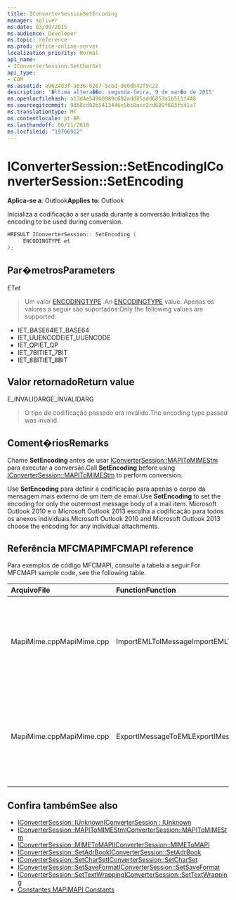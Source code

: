 ```yaml
---
title: IConverterSessionSetEncoding
manager: soliver
ms.date: 03/09/2015
ms.audience: Developer
ms.topic: reference
ms.prod: office-online-server
localization_priority: Normal
api_name:
- IConverterSession.SetCharSet
api_type:
- COM
ms.assetid: a9624d3f-a636-0267-5cbd-de0db42f9c22
description: '�ltima altera��o: segunda-feira, 9 de mar�o de 2015'
ms.openlocfilehash: a13d4e54900989c692add85add6853a1b511f448
ms.sourcegitcommit: 9d60cd82b5413446e5bc8ace2cd689f683fb41a7
ms.translationtype: MT
ms.contentlocale: pt-BR
ms.lasthandoff: 06/11/2018
ms.locfileid: "19766912"
---
```

# <a name="iconvertersessionsetencoding"></a><span data-ttu-id="e9ae5-103">IConverterSession::SetEncoding</span><span class="sxs-lookup"><span data-stu-id="e9ae5-103">IConverterSession::SetEncoding</span></span>

<span data-ttu-id="e9ae5-104">**Aplica-se a**: Outlook</span><span class="sxs-lookup"><span data-stu-id="e9ae5-104">**Applies to**: Outlook</span></span> 
  
<span data-ttu-id="e9ae5-105">Inicializa a codificação a ser usada durante a conversão.</span><span class="sxs-lookup"><span data-stu-id="e9ae5-105">Initializes the encoding to be used during conversion.</span></span>
  
```cpp
HRESULT IConverterSession:: SetEncoding ( 
     ENCODINGTYPE et 
);
```

## <a name="parameters"></a><span data-ttu-id="e9ae5-106">Par�metros</span><span class="sxs-lookup"><span data-stu-id="e9ae5-106">Parameters</span></span>

<span data-ttu-id="e9ae5-107">_ET_</span><span class="sxs-lookup"><span data-stu-id="e9ae5-107">_et_</span></span>
  
> <span data-ttu-id="e9ae5-108">Um valor [ENCODINGTYPE](http://msdn.microsoft.com/en-us/library/aa374936%28VS.85%29.aspx) .</span><span class="sxs-lookup"><span data-stu-id="e9ae5-108">An [ENCODINGTYPE](http://msdn.microsoft.com/en-us/library/aa374936%28VS.85%29.aspx) value.</span></span> <span data-ttu-id="e9ae5-109">Apenas os valores a seguir são suportados:</span><span class="sxs-lookup"><span data-stu-id="e9ae5-109">Only the following values are supported:</span></span> 
    
   - <span data-ttu-id="e9ae5-110">IET_BASE64</span><span class="sxs-lookup"><span data-stu-id="e9ae5-110">IET_BASE64</span></span>
   - <span data-ttu-id="e9ae5-111">IET_UUENCODE</span><span class="sxs-lookup"><span data-stu-id="e9ae5-111">IET_UUENCODE</span></span>
   - <span data-ttu-id="e9ae5-112">IET_QP</span><span class="sxs-lookup"><span data-stu-id="e9ae5-112">IET_QP</span></span>
   - <span data-ttu-id="e9ae5-113">IET_7BIT</span><span class="sxs-lookup"><span data-stu-id="e9ae5-113">IET_7BIT</span></span>
   - <span data-ttu-id="e9ae5-114">IET_8BIT</span><span class="sxs-lookup"><span data-stu-id="e9ae5-114">IET_8BIT</span></span>
    
## <a name="return-value"></a><span data-ttu-id="e9ae5-115">Valor retornado</span><span class="sxs-lookup"><span data-stu-id="e9ae5-115">Return value</span></span>

<span data-ttu-id="e9ae5-116">E_INVALIDARG</span><span class="sxs-lookup"><span data-stu-id="e9ae5-116">E_INVALIDARG</span></span>
  
> <span data-ttu-id="e9ae5-117">O tipo de codificação passado era inválido.</span><span class="sxs-lookup"><span data-stu-id="e9ae5-117">The encoding type passed was invalid.</span></span>
    
## <a name="remarks"></a><span data-ttu-id="e9ae5-118">Coment�rios</span><span class="sxs-lookup"><span data-stu-id="e9ae5-118">Remarks</span></span>

<span data-ttu-id="e9ae5-119">Chame **SetEncoding** antes de usar [IConverterSession::MAPIToMIMEStm](iconvertersession-mapitomimestm.md) para executar a conversão.</span><span class="sxs-lookup"><span data-stu-id="e9ae5-119">Call **SetEncoding** before using [IConverterSession::MAPIToMIMEStm](iconvertersession-mapitomimestm.md) to perform conversion.</span></span> 
  
<span data-ttu-id="e9ae5-120">Use **SetEncoding** para definir a codificação para apenas o corpo da mensagem mais externo de um item de email.</span><span class="sxs-lookup"><span data-stu-id="e9ae5-120">Use **SetEncoding** to set the encoding for only the outermost message body of a mail item.</span></span> <span data-ttu-id="e9ae5-121">Microsoft Outlook 2010 e o Microsoft Outlook 2013 escolha a codificação para todos os anexos individuais.</span><span class="sxs-lookup"><span data-stu-id="e9ae5-121">Microsoft Outlook 2010 and Microsoft Outlook 2013 choose the encoding for any individual attachments.</span></span> 
  
## <a name="mfcmapi-reference"></a><span data-ttu-id="e9ae5-122">Referência MFCMAPI</span><span class="sxs-lookup"><span data-stu-id="e9ae5-122">MFCMAPI reference</span></span>

<span data-ttu-id="e9ae5-123">Para exemplos de código MFCMAPI, consulte a tabela a seguir.</span><span class="sxs-lookup"><span data-stu-id="e9ae5-123">For MFCMAPI sample code, see the following table.</span></span>
  
|<span data-ttu-id="e9ae5-124">**Arquivo**</span><span class="sxs-lookup"><span data-stu-id="e9ae5-124">**File**</span></span>|<span data-ttu-id="e9ae5-125">**Function**</span><span class="sxs-lookup"><span data-stu-id="e9ae5-125">**Function**</span></span>|<span data-ttu-id="e9ae5-126">**Comment**</span><span class="sxs-lookup"><span data-stu-id="e9ae5-126">**Comment**</span></span>|
|:-----|:-----|:-----|
|<span data-ttu-id="e9ae5-127">MapiMime.cpp</span><span class="sxs-lookup"><span data-stu-id="e9ae5-127">MapiMime.cpp</span></span>  <br/> |<span data-ttu-id="e9ae5-128">ImportEMLToIMessage</span><span class="sxs-lookup"><span data-stu-id="e9ae5-128">ImportEMLToIMessage</span></span>  <br/> |<span data-ttu-id="e9ae5-129">MFCMAPI usa MimeToMAPI para converter um arquivo EML em uma mensagem MAPI.</span><span class="sxs-lookup"><span data-stu-id="e9ae5-129">MFCMAPI uses MimeToMAPI to convert an EML file to a MAPI message.</span></span>  <br/> |
|<span data-ttu-id="e9ae5-130">MapiMime.cpp</span><span class="sxs-lookup"><span data-stu-id="e9ae5-130">MapiMime.cpp</span></span>  <br/> |<span data-ttu-id="e9ae5-131">ExportIMessageToEML</span><span class="sxs-lookup"><span data-stu-id="e9ae5-131">ExportIMessageToEML</span></span>  <br/> |<span data-ttu-id="e9ae5-132">MFCMAPI usa MAPIToMIMEStm para converter uma mensagem MAPI em um arquivo EML.</span><span class="sxs-lookup"><span data-stu-id="e9ae5-132">MFCMAPI uses MAPIToMIMEStm to convert a MAPI message to an EML file.</span></span>  <br/> |
   
## <a name="see-also"></a><span data-ttu-id="e9ae5-133">Confira também</span><span class="sxs-lookup"><span data-stu-id="e9ae5-133">See also</span></span>

- [<span data-ttu-id="e9ae5-134">IConverterSession: IUnknown</span><span class="sxs-lookup"><span data-stu-id="e9ae5-134">IConverterSession : IUnknown</span></span>](iconvertersessioniunknown.md)
- [<span data-ttu-id="e9ae5-135">IConverterSession::MAPIToMIMEStm</span><span class="sxs-lookup"><span data-stu-id="e9ae5-135">IConverterSession::MAPIToMIMEStm</span></span>](iconvertersession-mapitomimestm.md)
- [<span data-ttu-id="e9ae5-136">IConverterSession::MIMEToMAPI</span><span class="sxs-lookup"><span data-stu-id="e9ae5-136">IConverterSession::MIMEToMAPI</span></span>](iconvertersession-mimetomapi.md)
- [<span data-ttu-id="e9ae5-137">IConverterSession::SetAdrBook</span><span class="sxs-lookup"><span data-stu-id="e9ae5-137">IConverterSession::SetAdrBook</span></span>](iconvertersession-setadrbook.md)
- [<span data-ttu-id="e9ae5-138">IConverterSession::SetCharSet</span><span class="sxs-lookup"><span data-stu-id="e9ae5-138">IConverterSession::SetCharSet</span></span>](iconvertersession-setcharset.md)
- [<span data-ttu-id="e9ae5-139">IConverterSession::SetSaveFormat</span><span class="sxs-lookup"><span data-stu-id="e9ae5-139">IConverterSession::SetSaveFormat</span></span>](iconvertersession-setsaveformat.md)
- [<span data-ttu-id="e9ae5-140">IConverterSession::SetTextWrapping</span><span class="sxs-lookup"><span data-stu-id="e9ae5-140">IConverterSession::SetTextWrapping</span></span>](iconvertersession-settextwrapping.md)
- [<span data-ttu-id="e9ae5-141">Constantes MAPI</span><span class="sxs-lookup"><span data-stu-id="e9ae5-141">MAPI Constants</span></span>](mapi-constants.md)

